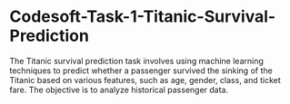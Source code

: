 # Codesoft-Task-1-Titanic-Survival-Prediction
The Titanic survival prediction task involves using machine learning techniques to predict whether a passenger survived the sinking of the Titanic based on various features, such as age, gender, class, and ticket fare. The objective is to analyze historical passenger data.
